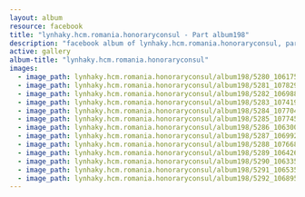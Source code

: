 ```yaml
---
layout: album
resource: facebook
title: "lynhaky.hcm.romania.honoraryconsul - Part album198"
description: "facebook album of lynhaky.hcm.romania.honoraryconsul, part album198."
active: gallery
album-title: "lynhaky.hcm.romania.honoraryconsul"
images:
  - image_path: lynhaky.hcm.romania.honoraryconsul/album198/5280_106175337_3285511201483726_7132919374699314921_n.jpg
  - image_path: lynhaky.hcm.romania.honoraryconsul/album198/5281_107829030_3285511151483731_448587785032545196_n.jpg
  - image_path: lynhaky.hcm.romania.honoraryconsul/album198/5282_106988273_3285511128150400_4437851840115121701_n.jpg
  - image_path: lynhaky.hcm.romania.honoraryconsul/album198/5283_107419198_3285511081483738_1421980766300443604_n.jpg
  - image_path: lynhaky.hcm.romania.honoraryconsul/album198/5284_107704887_3285511061483740_8319940468444365221_n.jpg
  - image_path: lynhaky.hcm.romania.honoraryconsul/album198/5285_107745528_3285511008150412_6088516415276362318_n.jpg
  - image_path: lynhaky.hcm.romania.honoraryconsul/album198/5286_106300409_3285510968150416_2927909244551120224_n.jpg
  - image_path: lynhaky.hcm.romania.honoraryconsul/album198/5287_106992921_3285510914817088_1797316431488734281_n.jpg
  - image_path: lynhaky.hcm.romania.honoraryconsul/album198/5288_107668504_3285377528163760_7441894558019715785_n.jpg
  - image_path: lynhaky.hcm.romania.honoraryconsul/album198/5289_106426228_3285377524830427_3737142385881205720_n.jpg
  - image_path: lynhaky.hcm.romania.honoraryconsul/album198/5290_106335993_3285377468163766_976108521293691839_n.jpg
  - image_path: lynhaky.hcm.romania.honoraryconsul/album198/5291_106535905_3285377401497106_8410359626540996976_n.jpg
  - image_path: lynhaky.hcm.romania.honoraryconsul/album198/5292_106895025_3285377358163777_6398293575001442382_n.jpg
---
```


